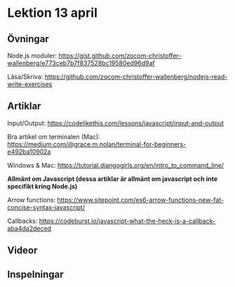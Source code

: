 # Lektion 13 april

## Övningar

Node.js moduler: https://gist.github.com/zocom-christoffer-wallenberg/e773ceb7b7f837528bc19580ed96d9af

Läsa/Skriva: https://github.com/zocom-christoffer-wallenberg/nodejs-read-write-exercises

## Artiklar
Input/Output: https://codelikethis.com/lessons/javascript/input-and-output

Bra artikel om terminalen (Mac): https://medium.com/@grace.m.nolan/terminal-for-beginners-e492ba10902a

Windows & Mac: https://tutorial.djangogirls.org/en/intro_to_command_line/

**Allmänt om Javascript (dessa artiklar är allmänt om javascript och inte specifikt kring Node.js)**

Arrow functions: https://www.sitepoint.com/es6-arrow-functions-new-fat-concise-syntax-javascript/

Callbacks: https://codeburst.io/javascript-what-the-heck-is-a-callback-aba4da2deced

## Videor

## Inspelningar
